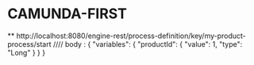 # CAMUNDA-FIRST


** http://localhost:8080/engine-rest/process-definition/key/my-product-process/start  //// body : {
    "variables": {
        "productId": {
            "value": 1,
            "type": "Long"
        }
    }
}
